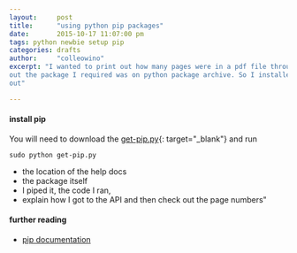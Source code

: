 ```yaml
---
layout:     post
title:      "using python pip packages"
date:       2015-10-17 11:07:00 pm
tags: python newbie setup pip
categories: drafts
author:     "colleowino"
excerpt: "I wanted to print out how many pages were in a pdf file through python and found
out the package I required was on python package archive. So I installed pip and found
out"

---
```

#### install pip
You will need to download the 
[get-pip.py](https://raw.github.com/pypa/pip/master/contrib/get-pip.py){: target="_blank"}
and run

	sudo python get-pip.py
	
- the location of the help docs
- the package itself
- I piped it, the code I ran,
- explain how I got to the API and then check out the page numbers"

#### further reading 
- [pip documentation](http://python-packaging-user-guide.readthedocs.org/en/latest/)
